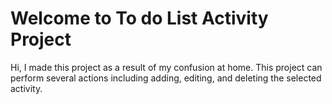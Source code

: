 # Welcome to To do List Activity Project
Hi, I made this project as a result of my confusion at home.
This project can perform several actions including adding, editing, and deleting the selected activity.
